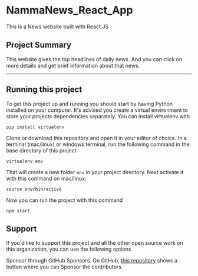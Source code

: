 # NammaNews_React_App

This is a News website built with React.JS

## Project Summary

This website gives the top headlines of daily news. And you can click on more details and get brief information about that news.

---

## Running this project

To get this project up and running you should start by having Python installed on your computer. It's advised you create a virtual environment to store your projects dependencies separately. You can install virtualenv with

```
pip install virtualenv
```

Clone or download this repository and open it in your editor of choice. In a terminal (mac/linux) or windows terminal, run the following command in the base directory of this project

```
virtualenv env
```

That will create a new folder `env` in your project directory. Next activate it with this command on mac/linux:

```
source env/bin/active
```

Now you can run the project with this command

```
npm start
```

## Support

If you'd like to support this project and all the other open source work on this organization, you can use the following options

Sponsor through GitHub Sponsors. On GitHub, [this repository](https://github.com/shahulhameed09/NammaNews_React_App) shows a button where you can Sponsor the contributors.
